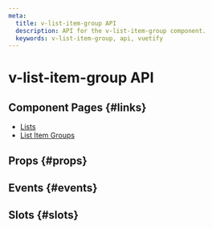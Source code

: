 ```yaml
---
meta:
  title: v-list-item-group API
  description: API for the v-list-item-group component.
  keywords: v-list-item-group, api, vuetify
---
```


# v-list-item-group API

<entry-ad />

## Component Pages {#links}

- [Lists](components/lists)
- [List Item Groups](components/list-item-groups)

## Props {#props}

<api-section name="v-list-item-group" section="props" />

## Events {#events}

<api-section name="v-list-item-group" section="events" />

## Slots {#slots}

<api-section name="v-list-item-group" section="slots" />

<backmatter />
